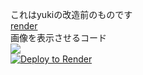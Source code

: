 これはyukiの改造前のものです<br>
<a href="https://render.com">render</a><br>
画像を表示させるコード<br>
<image src="https://raw.githubusercontent.com/nyanko3/gazouokiba/main/furan.png"></image><br>
<a href="https://render.com/deploy?repo=https://github.com/siawaseok3/slim-2-by-siawaseok.git">
 <img src="https://render.com/images/deploy-to-render-button.svg" alt="Deploy to Render"><br>
</a>
